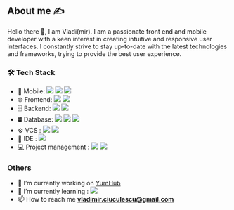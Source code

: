 
## About me ✍️

Hello there 👋, I am Vladi(mir).
I am a passionate front end and mobile developer with a keen interest in creating intuitive and responsive user interfaces. 
I constantly strive to stay up-to-date with the latest technologies and frameworks, trying to provide the best user experience.

### 🛠 Tech Stack
*  📱 Mobile:    <img src = "https://img.shields.io/badge/React_Native-20232A?style=for-the-badge&logo=react&logoColor=61DAFB"/> <img src = "https://img.shields.io/badge/Expo-1B1F23?style=for-the-badge&logo=expo&logoColor=white" /> <img src = "https://img.shields.io/badge/TypeScript-007ACC?style=for-the-badge&logo=typescript&logoColor=white"/>
*  🌐 Frontend: <img src = "https://img.shields.io/badge/React-20232A?style=for-the-badge&logo=react&logoColor=61DAFB"/> <img src = "https://img.shields.io/badge/Redux-593D88?style=for-the-badge&logo=redux&logoColor=white" />
*  🗄 Backend: <img src = "https://img.shields.io/badge/Node.js-339933?style=for-the-badge&logo=nodedotjs&logoColor=white"/> <img src = "https://img.shields.io/badge/Express.js-000000?style=for-the-badge&logo=express&logoColor=white"/>
*  🛢 Database: <img src = "https://img.shields.io/badge/MySQL-005C84?style=for-the-badge&logo=mysql&logoColor=white"/> <img src = "https://img.shields.io/badge/PostgreSQL-316192?style=for-the-badge&logo=postgresql&logoColor=white"/> <img src = "https://img.shields.io/badge/firebase-ffca28?style=for-the-badge&logo=firebase&logoColor=black"/>
*  ⚙️ VCS : <img src = "https://img.shields.io/badge/GIT-E44C30?style=for-the-badge&logo=git&logoColor=white"/> <img src = "https://img.shields.io/badge/GitHub-100000?style=for-the-badge&logo=github&logoColor=white"/>
*  🔧 IDE : <img src = "https://img.shields.io/badge/Visual_Studio_Code-0078D4?style=for-the-badge&logo=visual%20studio%20code&logoColor=white"/>
* :computer: Project management : <img src = "https://img.shields.io/badge/Jira-0052CC?style=for-the-badge&logo=Jira&logoColor=white"/> <img src = "https://img.shields.io/badge/Postman-FF6C37?style=for-the-badge&logo=postman&logoColor=white"/>

### Others
- 🔭 I’m currently working on [YumHub](https://github.com/Vladimir-Ciuculescu/YumHub-frontend)
- 🌱 I’m currently learning : <img src = "https://img.shields.io/badge/nestjs-E0234E?style=for-the-badge&logo=nestjs&logoColor=white"/>
- 📫 How to reach me **vladimir.ciuculescu@gmail.com**
